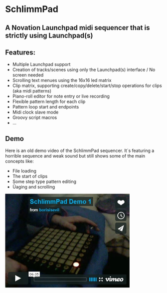 # SchlimmPad
## A Novation Launchpad midi sequencer that is strictly using Launchpad(s)

## Features:

* Multiple Launchpad support
* Creation of tracks/scenes using only the Launchpad(s) interface / No screen needed
* Scrolling text menues using the 16x16 led matrix
* Clip matrix, supporting create/copy/delete/start/stop operations for clips (aka midi patterns)
* Piano-roll editor for note entry or live recording
* Flexible pattern length for each clip
* Pattern loop start and endpoints
* Midi clock slave mode
* Groovy script macros
* ...


## Demo

Here is an old demo video of the SchlimmPad sequencer. It´s featuring a horrible sequence and weak sound but still shows some of the main concepts like:

* File loading 
* The start of clips
* Some step type pattern editing 
* Üaging and scrolling

[![ScreenShot](https://raw.githubusercontent.com/borisisok/schlimmpad/master/resources/video1.jpg)](https://vimeo.com/9192222)

